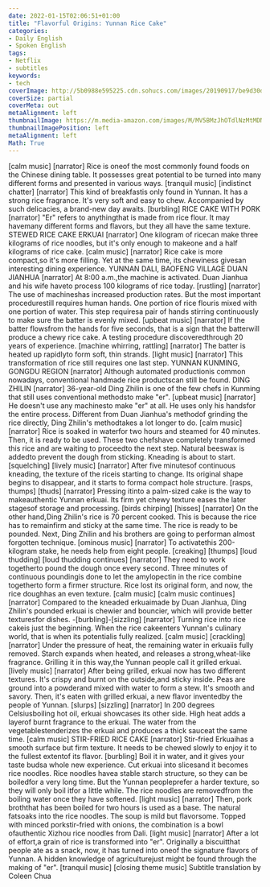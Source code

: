 ```yaml
---
date: 2022-01-15T02:06:51+01:00
title: "Flavorful Origins: Yunnan Rice Cake"
categories:
- Daily English
- Spoken English
tags:
- Netflix
- subtitles
keywords:
- tech
coverImage: http://5b0988e595225.cdn.sohucs.com/images/20190917/be9d30d00b774c8f8515541c44814841.png
coverSize: partial
coverMeta: out
metaAlignment: left
thumbnailImage: https://m.media-amazon.com/images/M/MV5BMzJhOTdlNzMtMDNkYS00MTRhLWI4NjMtM2M5MzQ0MGMzNzhjXkEyXkFqcGdeQXVyODYyNTM1Nzk@._V1_.jpg
thumbnailImagePosition: left
metaAlignment: left
Math: True
---
```


<!--more-->
[calm music]
[narrator] Rice is oneof the most commonly found foods
on the Chinese dining table.
It possesses great potential
to be turned into many different forms
and presented in various ways.
[tranquil music]
[indistinct chatter]
[narrator] This kind of breakfastis only found in Yunnan.
It has a strong rice fragrance.
It's very soft and easy to chew.
Accompanied by such delicacies,
a brand-new day awaits.
[burbling]
RICE CAKE WITH PORK
[narrator] "Er" refers to anythingthat is made from rice flour.
It may havemany different forms and flavors,
but they all have the same texture.
STEWED RICE CAKE
ERKUAI
[narrator] One kilogram of ricecan make three kilograms of rice noodles,
but it's only enough to makeone and a half kilograms of rice cake.
[calm music]
[narrator] Rice cake is more compact,so it's more filling.
Yet at the same time,
its chewiness givesan interesting dining experience.
YUNNAN DALI, BAOFENG VILLAGE
DUAN JIANHUA
[narrator] At 8:00 a.m.,the machine is activated.
Duan Jianhua and his wife haveto process 100 kilograms of rice today.
[rustling]
[narrator] The use of machineshas increased production rates.
But the most important procedurestill requires human hands.
One portion of rice flouris mixed with one portion of water.
This step requiresa pair of hands stirring continuously
to make sure the batter is evenly mixed.
[upbeat music]
[narrator] If the batter flowsfrom the hands for five seconds,
that is a sign that the batterwill produce a chewy rice cake.
A testing procedure discoveredthrough 20 years of experience.
[machine whirring, rattling]
[narrator] The batter is heated up rapidlyto form soft, thin strands.
[light music]
[narrator] This transformation of rice
still requires one last step.
YUNNAN KUNMING, GONGDU REGION
[narrator] Although automated productionis common nowadays,
conventional handmade rice productscan still be found.
DING ZHILIN
[narrator] 36-year-old Ding Zhilin
is one of the few chefs in Kunming
that still uses conventional methodsto make "er".
[upbeat music]
[narrator] He doesn't use any machinesto make "er" at all.
He uses only his handsfor the entire process.
Different from Duan Jianhua's methodof grinding the rice directly,
Ding Zhilin's methodtakes a lot longer to do.
[calm music]
[narrator] Rice is soaked in waterfor two hours
and steamed for 40 minutes.
Then, it is ready to be used.
These two chefshave completely transformed this rice
and are waiting to proceedto the next step.
Natural beeswax is addedto prevent the dough from sticking.
Kneading is about to start.
[squelching]
[lively music]
[narrator] After five minutesof continuous kneading,
the texture of the riceis starting to change.
Its original shape begins to disappear,
and it starts to forma compact hole structure.
[rasps, thumps]
[thuds]
[narrator] Pressing itinto a palm-sized cake
is the way to makeauthentic Yunnan erkuai.
Its firm yet chewy texture
eases the later stagesof storage and processing.
[birds chirping]
[hisses]
[narrator] On the other hand,Ding Zhilin's rice is 70 percent cooked.
This is because the rice has to remainfirm and sticky at the same time.
The rice is ready to be pounded.
Next, Ding Zhilin and his brothers
are going to performan almost forgotten technique.
[ominous music]
[narrator] To activatethis 200-kilogram stake,
he needs help from eight people.
[creaking]
[thumps]
[loud thudding]
[loud thudding continues]
[narrator] They need to work togetherto pound the dough once every second.
Three minutes of continuous poundingis done to let the amylopectin in the rice
combine togetherto form a firmer structure.
Rice lost its original form,
and now, the rice doughhas an even texture.
[calm music]
[calm music continues]
[narrator] Compared to the kneaded erkuaimade by Duan Jianhua,
Ding Zhilin's pounded erkuai
is chewier and bouncier,
which will provide better texturesfor dishes.
-[burbling]-[sizzling]
[narrator] Turning rice into rice cakeis just the beginning.
When the rice cakeenters Yunnan's culinary world,
that is when its potentialis fully realized.
[calm music]
[crackling]
[narrator] Under the pressure of heat,
the remaining water in erkuaiis fully removed.
Starch expands when heated,
and releases a strong,wheat-like fragrance.
Grilling it in this way,the Yunnan people call it grilled erkuai.
[lively music]
[narrator] After being grilled,
erkuai now has two different textures.
It's crispy and burnt on the outside,and sticky inside.
Peas are ground into a powderand mixed with water to form a stew.
It's smooth and savory.
Then, it's eaten with grilled erkuai,
a new flavor inventedby the people of Yunnan.
[slurps]
[sizzling]
[narrator] In 200 degrees Celsiusboiling hot oil,
erkuai showcases its other side.
High heat adds a layerof burnt fragrance to the erkuai.
The water from the vegetablestenderizes the erkuai
and produces a thick sauceat the same time.
[calm music]
STIR-FRIED RICE CAKE
[narrator] Stir-fried Erkuaihas a smooth surface but firm texture.
It needs to be chewed slowly
to enjoy it to the fullest extentof its flavor.
[burbling]
Boil it in water,
and it gives your taste budsa whole new experience.
Cut erkuai into slicesand it becomes rice noodles.
Rice noodles havea stable starch structure,
so they can be boiledfor a very long time.
But the Yunnan peopleprefer a harder texture,
so they will only boil itfor a little while.
The rice noodles are removedfrom the boiling water
once they have softened.
[light music]
[narrator] Then, pork broththat has been boiled for two hours
is used as a base.
The natural fatsoaks into the rice noodles.
The soup is mild but flavorsome.
Topped with minced porkstir-fried with onions,
the combination is a bowl ofauthentic Xizhou rice noodles from Dali.
[light music]
[narrator] After a lot of effort,a grain of rice is transformed into "er".
Originally a biscuitthat people ate as a snack,
now, it has turned into oneof the signature flavors of Yunnan.
A hidden knowledge of agriculturejust might be found
through the making of "er".
[tranquil music]
[closing theme music]
Subtitle translation by Coleen Chua
